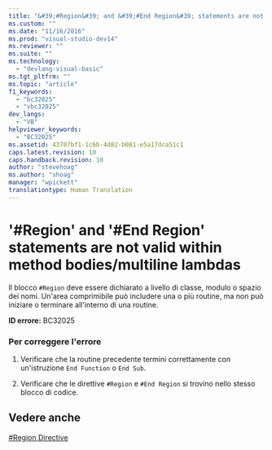 ```yaml
---
title: "&#39;#Region&#39; and &#39;#End Region&#39; statements are not valid within method bodies/multiline lambdas | Microsoft Docs"
ms.custom: ""
ms.date: "11/16/2016"
ms.prod: "visual-studio-dev14"
ms.reviewer: ""
ms.suite: ""
ms.technology: 
  - "devlang-visual-basic"
ms.tgt_pltfrm: ""
ms.topic: "article"
f1_keywords: 
  - "bc32025"
  - "vbc32025"
dev_langs: 
  - "VB"
helpviewer_keywords: 
  - "BC32025"
ms.assetid: 43707bf1-1c6b-4d82-b081-e5a17dca51c1
caps.latest.revision: 10
caps.handback.revision: 10
author: "stevehoag"
ms.author: "shoag"
manager: "wpickett"
translationtype: Human Translation
---
```

# &#39;#Region&#39; and &#39;#End Region&#39; statements are not valid within method bodies/multiline lambdas
Il blocco `#Region` deve essere dichiarato a livello di classe, modulo o spazio dei nomi.  Un'area comprimibile può includere una o più routine, ma non può iniziare o terminare all'interno di una routine.  
  
 **ID errore:** BC32025  
  
### Per correggere l'errore  
  
1.  Verificare che la routine precedente termini correttamente con un'istruzione `End Function` o `End Sub`.  
  
2.  Verificare che le direttive `#Region` e `#End Region` si trovino nello stesso blocco di codice.  
  
## Vedere anche  
 [\#Region Directive](../../../visual-basic/language-reference/directives/region-directive.md)